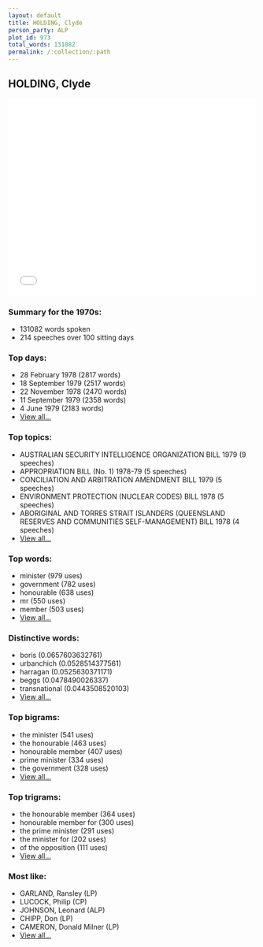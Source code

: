 ```yaml
---
layout: default
title: HOLDING, Clyde
person_party: ALP
plot_id: 973
total_words: 131082
permalink: /:collection/:path
---
```


## HOLDING, Clyde

<iframe width="100%" height="400" frameborder="0" scrolling="no" src="//plot.ly/~wragge/973.embed"></iframe>


### Summary for the 1970s:

* 131082 words spoken
* 214 speeches over 100 sitting days


### Top days:

* 28 February 1978 (2817 words)
* 18 September 1979 (2517 words)
* 22 November 1978 (2470 words)
* 11 September 1979 (2358 words)
* 4 June 1979 (2183 words)
* [View all...](days/)


### Top topics:

* AUSTRALIAN SECURITY INTELLIGENCE ORGANIZATION BILL 1979 (9 speeches)
* APPROPRIATION BILL (No. 1) 1978-79 (5 speeches)
* CONCILIATION AND ARBITRATION AMENDMENT BILL 1979 (5 speeches)
* ENVIRONMENT PROTECTION (NUCLEAR CODES) BILL 1978 (5 speeches)
* ABORIGINAL AND TORRES STRAIT ISLANDERS (QUEENSLAND RESERVES AND COMMUNITIES SELF-MANAGEMENT) BILL 1978 (4 speeches)
* [View all...](topics/)


### Top words:

* minister (979 uses)
* government (782 uses)
* honourable (638 uses)
* mr (550 uses)
* member (503 uses)
* [View all...](words/)


### Distinctive words:

* boris (0.0657603632761)
* urbanchich (0.0528514377561)
* harragan (0.0525630371171)
* beggs (0.0478490026337)
* transnational (0.0443508520103)
* [View all...](sig_words/)


### Top bigrams:

* the minister (541 uses)
* the honourable (463 uses)
* honourable member (407 uses)
* prime minister (334 uses)
* the government (328 uses)
* [View all...](bigrams/)


### Top trigrams:

* the honourable member (364 uses)
* honourable member for (300 uses)
* the prime minister (291 uses)
* the minister for (202 uses)
* of the opposition (111 uses)
* [View all...](trigrams/)


### Most like:

* GARLAND, Ransley (LP)
* LUCOCK, Philip (CP)
* JOHNSON, Leonard (ALP)
* CHIPP, Don (LP)
* CAMERON, Donald Milner (LP)
* [View all...](similarities/)
